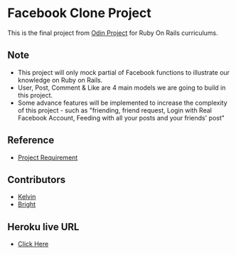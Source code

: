 # Facebook Clone Project

This is the final project from [Odin Project](https://www.theodinproject.com/courses/ruby-on-rails) for Ruby On Rails curriculums.

## Note

- This project will only mock partial of Facebook functions to illustrate our knowledge on Ruby on Rails.
- User, Post, Comment & Like are 4 main models we are going to build in this project.
- Some advance features will be implemented to increase the complexity of this project - such as "friending, friend request, Login with Real Facebook Account, Feeding with all your posts and your friends' post"

## Reference

- [Project Requirement](https://www.theodinproject.com/courses/ruby-on-rails/lessons/final-project)

## Contributors

- [Kelvin](https://github.com/kelvin8773)
- [Bright](https://github.com/macbright)

## Heroku live URL

- [Click Here](https://facebook-clone3.herokuapp.com/)
